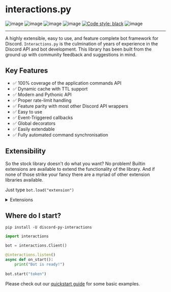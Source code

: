 # interactions.py

![image](https://img.shields.io/pypi/dm/discord-py-slash-command.svg)
![image](https://img.shields.io/pypi/pyversions/discord-py-interactions.svg)
![image](https://img.shields.io/pypi/v/discord-py-interactions.svg)
![image](https://readthedocs.org/projects/interactionspy/badge/?version=latest)
[![Code style: black](https://img.shields.io/badge/code%20style-black-000000.svg)](https://github.com/psf/black)
![image](https://discord.com/api/guilds/789032594456576001/embed.png)

------------------------------------------------------------------------

A highly extensible, easy to use, and feature complete bot framework for Discord. 
`Interactions.py` is the culmination of years of experience in the Discord API and bot development. 
This library has been built from the ground up with community feedback and suggestions in mind. 

## Key Features
- ✅ 100% coverage of the application commands API
- ✅ Dynamic cache with TTL support
- ✅ Modern and Pythonic API
- ✅ Proper rate-limit handling
- ✅ Feature parity with most other Discord API wrappers
- ✅ Easy to use
- ✅ Event-Triggered callbacks 
- ✅ Global decorators 
- ✅ Easily extendable
- ✅ Fully automated command synchronisation 

## Extensibility

So the stock library doesn't do what you want? No problem! Builtin extensions are available to extend the functionality of the library. 
And if none of those strike your fancy there are a myriad of other extension libraries available.

Just type `bot.load("extension")`

<details>
    <summary>Extensions</summary>

   ### Prefixed Commands
    
   Prefixed commands, message commands, or legacy commands. 
   Whatever you want to call them, by default the `interactions.py` library will not handle these. That said, there is a built-in extension available if you need to support them. 
    
  - ✅ Hybrid Commands
  - ✅ Automatic command registration
  - ✅ Annotation support
    
    
    ### Debug Ext
    
    A fully featured debug and utilities suite to help you get your bots made
    
    ### Jurigged
    
    A hot reloading extension allowing you to automagically update your bot without reboots
    
    ### Sentry
    
    Integrates Sentry.io error tracking into your bot with a single line

</details>

## Where do I start?

`pip install -U discord-py-interactions`
```python
import interactions

bot = interactions.Client()

@interactions.listen()
async def on_start():
    print("Bot is ready!")
    
bot.start("token")
```

Please check out our [quickstart guide](https://interactionspy.rtfd.io/en/latest/quickstart.html) for
some basic examples.
